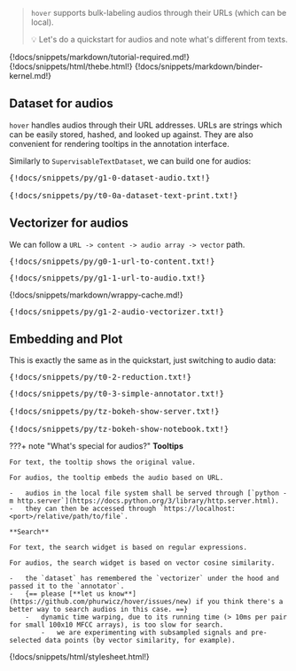 > `hover` supports bulk-labeling audios through their URLs (which can be local).
>
> :bulb: Let's do a quickstart for audios and note what's different from texts.

{!docs/snippets/markdown/tutorial-required.md!}
{!docs/snippets/html/thebe.html!}
{!docs/snippets/markdown/binder-kernel.md!}

## **Dataset for audios**

`hover` handles audios through their URL addresses. URLs are strings which can be easily stored, hashed, and looked up against. They are also convenient for rendering tooltips in the annotation interface.

Similarly to `SupervisableTextDataset`, we can build one for audios:

<pre data-executable>
{!docs/snippets/py/g1-0-dataset-audio.txt!}

{!docs/snippets/py/t0-0a-dataset-text-print.txt!}
</pre>

## **Vectorizer for audios**

We can follow a `URL -> content -> audio array -> vector` path.

<pre data-executable>
{!docs/snippets/py/g0-1-url-to-content.txt!}
</pre>

<pre data-executable>
{!docs/snippets/py/g1-1-url-to-audio.txt!}
</pre>

{!docs/snippets/markdown/wrappy-cache.md!}

<pre data-executable>
{!docs/snippets/py/g1-2-audio-vectorizer.txt!}
</pre>

## **Embedding and Plot**

This is exactly the same as in the quickstart, just switching to audio data:

<pre data-executable>
{!docs/snippets/py/t0-2-reduction.txt!}
</pre>

<pre data-executable>
{!docs/snippets/py/t0-3-simple-annotator.txt!}

{!docs/snippets/py/tz-bokeh-show-server.txt!}

{!docs/snippets/py/tz-bokeh-show-notebook.txt!}
</pre>

???+ note "What's special for audios?"
    **Tooltips**

    For text, the tooltip shows the original value.

    For audios, the tooltip embeds the audio based on URL.

    -   audios in the local file system shall be served through [`python -m http.server`](https://docs.python.org/3/library/http.server.html).
    -   they can then be accessed through `https://localhost:<port>/relative/path/to/file`.

    **Search**

    For text, the search widget is based on regular expressions.

    For audios, the search widget is based on vector cosine similarity.

    -   the `dataset` has remembered the `vectorizer` under the hood and passed it to the `annotator`.
    -   {== please [**let us know**](https://github.com/phurwicz/hover/issues/new) if you think there's a better way to search audios in this case. ==}
        -   dynamic time warping, due to its running time (> 10ms per pair for small 100x10 MFCC arrays), is too slow for search.
            -   we are experimenting with subsampled signals and pre-selected data points (by vector similarity, for example).


{!docs/snippets/html/stylesheet.html!}

